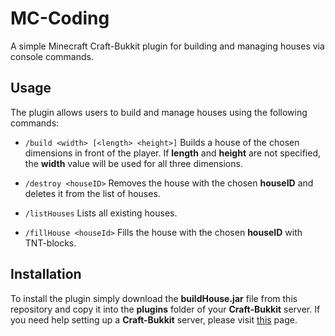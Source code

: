 # MC-Coding
A simple Minecraft Craft-Bukkit plugin for building and managing houses via console commands.
## Usage 
The plugin allows users to build and manage houses using the following commands:
- `/build <width> [<length> <height>]` 
Builds a house of the chosen dimensions in front of the player. If **length** and **height** are not specified, the **width** value will be used for all three dimensions.

- `/destroy <houseID>`
Removes the house with the chosen **houseID** and deletes it from the list of houses.

- `/listHouses`
Lists all existing houses.

- `/fillHouse <houseId>`
Fills the house with the chosen **houseID** with TNT-blocks.

## Installation
To install the plugin simply download the **buildHouse.jar** file from this repository and copy it into the **plugins** folder of your **Craft-Bukkit** server. If you need help setting up a **Craft-Bukkit** server, please visit [this](https://bukkit.gamepedia.com/Setting_up_a_server) page.
